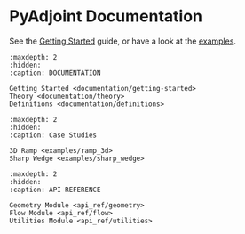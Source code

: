 # **PyAdjoint** Documentation

See the [Getting Started](documentation/getting-started) guide, or have a look
at the [examples](examples/ramp_3d.md).


```{toctree}
:maxdepth: 2
:hidden:
:caption: DOCUMENTATION

Getting Started <documentation/getting-started>
Theory <documentation/theory>
Definitions <documentation/definitions>
```


```{toctree}
:maxdepth: 2
:hidden:
:caption: Case Studies

3D Ramp <examples/ramp_3d>
Sharp Wedge <examples/sharp_wedge>
```


```{toctree}
:maxdepth: 2
:hidden:
:caption: API REFERENCE

Geometry Module <api_ref/geometry>
Flow Module <api_ref/flow>
Utilities Module <api_ref/utilities>
```
